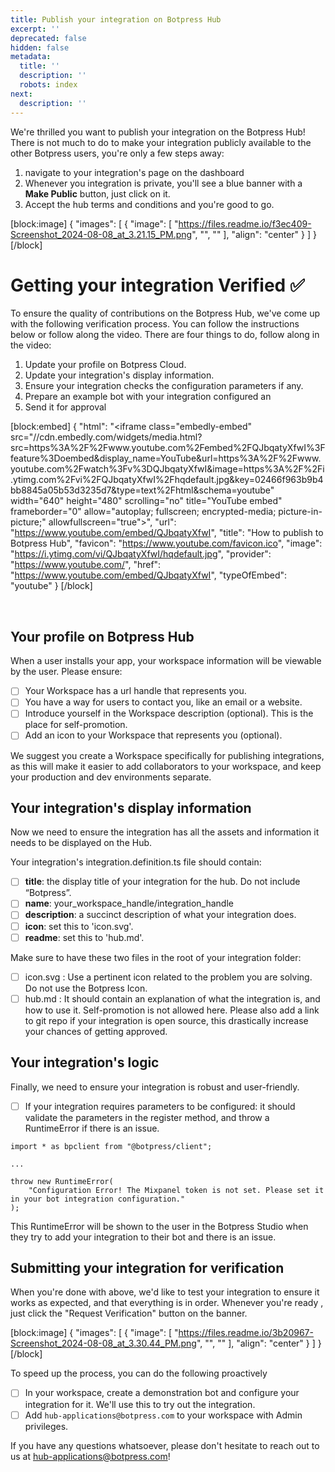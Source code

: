 ```yaml
---
title: Publish your integration on Botpress Hub
excerpt: ''
deprecated: false
hidden: false
metadata:
  title: ''
  description: ''
  robots: index
next:
  description: ''
---
```

We're thrilled you want to publish your integration on the Botpress Hub! There is not much to do to make your integration publicly available to the other Botpress users, you're only a few steps away:

1. navigate to your integration's page on the dashboard
2. Whenever you integration is private, you'll see a blue banner with a **Make Public** button, just click on it.
3. Accept the hub terms and conditions and you're good to go.

[block:image]
{
  "images": [
    {
      "image": [
        "https://files.readme.io/f3ec409-Screenshot_2024-08-08_at_3.21.15_PM.png",
        "",
        ""
      ],
      "align": "center"
    }
  ]
}
[/block]


# Getting your integration Verified :white_check_mark:

To ensure the quality of contributions on the Botpress Hub, we've come up with the following verification process. You can follow the instructions below or follow along the video. There are four things to do, follow along in the video:  

1. Update your profile on Botpress Cloud.
2. Update your integration's display information.
3. Ensure your integration checks the configuration parameters if any.
4. Prepare an example bot with your integration configured an
5. Send it for approval

[block:embed]
{
  "html": "<iframe class=\"embedly-embed\" src=\"//cdn.embedly.com/widgets/media.html?src=https%3A%2F%2Fwww.youtube.com%2Fembed%2FQJbqatyXfwI%3Ffeature%3Doembed&display_name=YouTube&url=https%3A%2F%2Fwww.youtube.com%2Fwatch%3Fv%3DQJbqatyXfwI&image=https%3A%2F%2Fi.ytimg.com%2Fvi%2FQJbqatyXfwI%2Fhqdefault.jpg&key=02466f963b9b4bb8845a05b53d3235d7&type=text%2Fhtml&schema=youtube\" width=\"640\" height=\"480\" scrolling=\"no\" title=\"YouTube embed\" frameborder=\"0\" allow=\"autoplay; fullscreen; encrypted-media; picture-in-picture;\" allowfullscreen=\"true\"></iframe>",
  "url": "https://www.youtube.com/embed/QJbqatyXfwI",
  "title": "How to publish to Botpress Hub",
  "favicon": "https://www.youtube.com/favicon.ico",
  "image": "https://i.ytimg.com/vi/QJbqatyXfwI/hqdefault.jpg",
  "provider": "https://www.youtube.com/",
  "href": "https://www.youtube.com/embed/QJbqatyXfwI",
  "typeOfEmbed": "youtube"
}
[/block]


<br />

## Your profile on Botpress Hub

When a user installs your app, your workspace information will be viewable by the user. Please ensure:

- [ ]  Your Workspace has a url handle that represents you.
- [ ]  You have a way for users to contact you, like an email or a website.
- [ ]  Introduce yourself in the Workspace description (optional). This is the place for self-promotion.
- [ ]  Add an icon to your Workspace that represents you (optional). 

We suggest you create a Workspace specifically for publishing integrations, as this will make it easier to add collaborators to your workspace, and keep your production and dev environments separate.

## Your integration's display information

Now we need to ensure the integration has all the assets and information it needs to be displayed on the Hub. 

Your integration's integration.definition.ts file should contain:

- [ ]  **title**: the display title of your integration for the hub. Do not include “Botpress”.
- [ ]  **name**: your_workspace_handle/integration_handle
- [ ]  **description**: a succinct description of what your integration does.
- [ ]  **icon**: set this to 'icon.svg'.
- [ ]  **readme**: set this to 'hub.md'.

Make sure to have these two files in the root of your integration folder:

- [ ] icon.svg :  Use a pertinent icon related to the problem you are solving. Do not use the Botpress Icon.
- [ ] hub.md :  It should contain an explanation of what the integration is, and how to use it. Self-promotion is not allowed here. Please also add a link to git repo if your integration is open source, this drastically increase your chances of getting approved.

## Your integration's logic

Finally, we need to ensure your integration is robust and user-friendly.

- [ ]  If your integration requires parameters to be configured: it should validate the parameters in the register method, and throw a RuntimeError if there is an issue.

```
import * as bpclient from "@botpress/client";

...

throw new RuntimeError(
	"Configuration Error! The Mixpanel token is not set. Please set it in your bot integration configuration."
);
```

This RuntimeError will be shown to the user in the Botpress Studio when they try to add your integration to their bot and there is an issue.

## Submitting your integration for verification

When you're done with above, we'd like to test your integration to ensure it works as expected, and that everything is in order. Whenever you're ready , just click the "Request Verification" button on the banner.

[block:image]
{
  "images": [
    {
      "image": [
        "https://files.readme.io/3b20967-Screenshot_2024-08-08_at_3.30.44_PM.png",
        "",
        ""
      ],
      "align": "center"
    }
  ]
}
[/block]


To speed up the process, you can do the following proactively

- [ ]  In your workspace, create a demonstration bot and configure your integration for it. We'll use this to try out the integration.
- [ ]  Add `hub-applications@botpress.com` to your workspace with Admin privileges.

If you have any questions whatsoever, please don't hesitate to reach out to us at [hub-applications@botpress.com](mailto:hub-applications@botpress.com)!